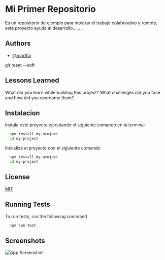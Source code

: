 
# Mi Primer Repositorio

Es un repositorio de ejemplo para mostrar el trabajo colaborativo y remoto, este proyecto ayuda al desarrollo........

## Authors

- [@martha](https://www.github.com/martha)

git reset --soft

## Lessons Learned

What did you learn while building this project? What challenges did you face and how did you overcome them?


## Instalacion

Instala este proyecto ejecutando el siguiente comando en la terminal

```bash
  npm install my-project
  cd my-project
```
Inicializa el proyecto con el siguiente comando

```bash
  npm install my-project
  cd my-project
```
## License

[MIT](https://choosealicense.com/licenses/mit/)


## Running Tests

To run tests, run the following command

```bash
  npm run test
```


## Screenshots

![App Screenshot](https://git-scm.com/images/logo@2x.png)

